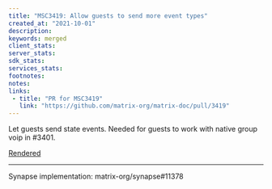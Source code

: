 ```yaml
---
title: "MSC3419: Allow guests to send more event types"
created_at: "2021-10-01"
description:
keywords: merged
client_stats:
server_stats:
sdk_stats:
services_stats:
footnotes:
notes:
links:
 - title: "PR for MSC3419"
   link: "https://github.com/matrix-org/matrix-doc/pull/3419"
---
```

Let guests send state events. Needed for guests to work with native group voip in #3401.

[Rendered](https://github.com/matrix-org/matrix-doc/blob/matthew/guest-state-events/proposals/3419-guest-state-events.md)

----

Synapse implementation: matrix-org/synapse#11378

